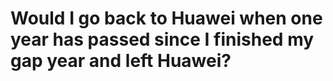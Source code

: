 # Would I go back to Huawei when one year has passed since I finished my gap year and left Huawei?




